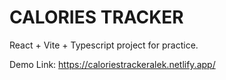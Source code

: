 # CALORIES TRACKER

React + Vite + Typescript project for practice.

Demo Link: https://caloriestrackeralek.netlify.app/
